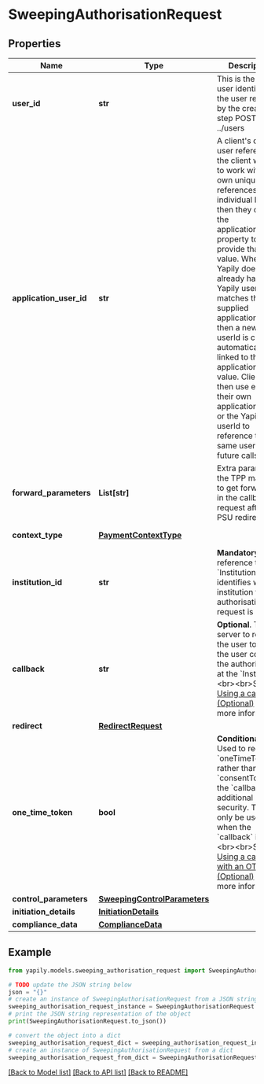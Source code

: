 # SweepingAuthorisationRequest


## Properties

Name | Type | Description | Notes
------------ | ------------- | ------------- | -------------
**user_id** | **str** | This is the Yapily user identifier for the user returned by the create user step POST ../users | [optional] 
**application_user_id** | **str** | A client&#39;s own user reference. If the client wants to work with their own unique references for individual PSUs then they can use the applicationUserId property to provide that value. Where Yapily does not already have a Yapily userId that matches the supplied applicationUserId, then a new Yapily userId is created automatically and linked to the applicationUserId value.  Clients can then use either their own applicationUserId or the Yapily userId to reference the same user in future calls. | [optional] 
**forward_parameters** | **List[str]** | Extra parameters the TPP may want to get forwarded in the callback request after the PSU redirect. | [optional] 
**context_type** | [**PaymentContextType**](PaymentContextType.md) |  | [optional] [default to PaymentContextType.OTHER]
**institution_id** | **str** | __Mandatory__. The reference to the &#x60;Institution&#x60; which identifies which institution the authorisation request is sent to. | 
**callback** | **str** | __Optional__. The server to redirect the user to after the user complete the authorisation at the &#x60;Institution&#x60;. &lt;br&gt;&lt;br&gt;See [Using a callback (Optional)](https://docs.yapily.com/knowledge/callback_url/#using-a-callback-optional) for more information. | [optional] 
**redirect** | [**RedirectRequest**](RedirectRequest.md) |  | [optional] 
**one_time_token** | **bool** | __Conditional__. Used to receive a &#x60;oneTimeToken&#x60; rather than a &#x60;consentToken&#x60; at the &#x60;callback&#x60; for additional security. This can only be used when the &#x60;callback&#x60; is set. &lt;br&gt;&lt;br&gt;See [Using a callback with an OTT (Optional)](https://docs.yapily.com/knowledge/callback_url/#using-a-callback-with-an-ott-optional) for more information. | [optional] 
**control_parameters** | [**SweepingControlParameters**](SweepingControlParameters.md) |  | 
**initiation_details** | [**InitiationDetails**](InitiationDetails.md) |  | 
**compliance_data** | [**ComplianceData**](ComplianceData.md) |  | [optional] 

## Example

```python
from yapily.models.sweeping_authorisation_request import SweepingAuthorisationRequest

# TODO update the JSON string below
json = "{}"
# create an instance of SweepingAuthorisationRequest from a JSON string
sweeping_authorisation_request_instance = SweepingAuthorisationRequest.from_json(json)
# print the JSON string representation of the object
print(SweepingAuthorisationRequest.to_json())

# convert the object into a dict
sweeping_authorisation_request_dict = sweeping_authorisation_request_instance.to_dict()
# create an instance of SweepingAuthorisationRequest from a dict
sweeping_authorisation_request_from_dict = SweepingAuthorisationRequest.from_dict(sweeping_authorisation_request_dict)
```
[[Back to Model list]](../README.md#documentation-for-models) [[Back to API list]](../README.md#documentation-for-api-endpoints) [[Back to README]](../README.md)


